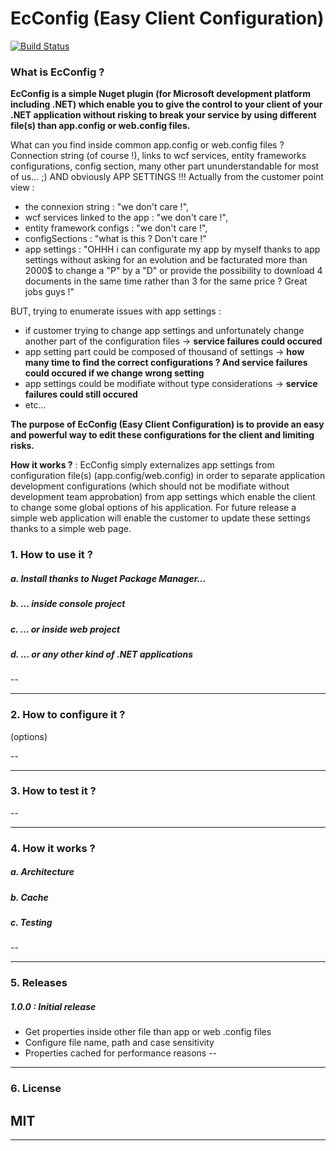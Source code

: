 # EcConfig (Easy Client Configuration)
[![Build Status](https://travis-ci.org/spywen/EcConfig.svg?branch=master)](https://travis-ci.org/spywen/EcConfig)

### What is EcConfig ?
**EcConfig is a simple Nuget plugin (for Microsoft development platform including .NET) which enable you to give the control to your client of your .NET application without risking to break your service by using different file(s) than app.config or web.config files.**

What can you find inside common app.config or web.config files ? Connection string (of course !), links to wcf services, entity frameworks configurations, config section, many other part ununderstandable for most of us... ;) AND obviously APP SETTINGS !!!
Actually from the customer point view :
* the connexion string : "we don't care !",
* wcf services linked to the app : "we don't care !",
* entity framework configs : "we don't care !",
* configSections : "what is this ? Don't care !"
* app settings : "OHHH i can configurate my app by myself thanks to app settings without asking for an evolution and be facturated more than 2000$ to change a "P" by a "D" or provide the possibility to download 4 documents in the same time rather than 3 for the same price ? Great jobs guys !"

BUT, trying to enumerate issues with app settings : 
- if customer trying to change app settings and unfortunately change another part of the configuration files -> **service failures could occured**
- app setting part could be composed of thousand of settings -> **how many time to find the correct configurations ? And service failures could occured if we change wrong setting**
- app settings could be modifiate without type considerations -> **service failures could still occured**
- etc...

**The purpose of EcConfig (Easy Client Configuration) is to provide an easy and powerful way to edit these configurations for the client and limiting risks.**

**How it works ?** : EcConfig simply externalizes app settings from configuration file(s) (app.config/web.config) in order to separate application development configurations (which should not be modifiate without development team approbation) from app settings which enable the client to change some global options of his application. For future release a simple web application will enable the customer to update these settings thanks to a simple web page.


### 1. How to use it ?
##### a. Install thanks to Nuget Package Manager...

##### b. ... inside console project

##### c. ... or inside web project

##### d. ... or any other kind of .NET applications
--

---
### 2. How to configure it  ?
(options)

--

---
### 3. How to test it ?

--

---
### 4. How it works ?
##### a. Architecture

##### b. Cache

##### c. Testing
--

---
### 5. Releases
##### 1.0.0 : Initial release
* Get properties inside other file than app or web .config files
* Configure file name, path and case sensitivity
* Properties cached for performance reasons
--

---
### 6. License
MIT
--

---


